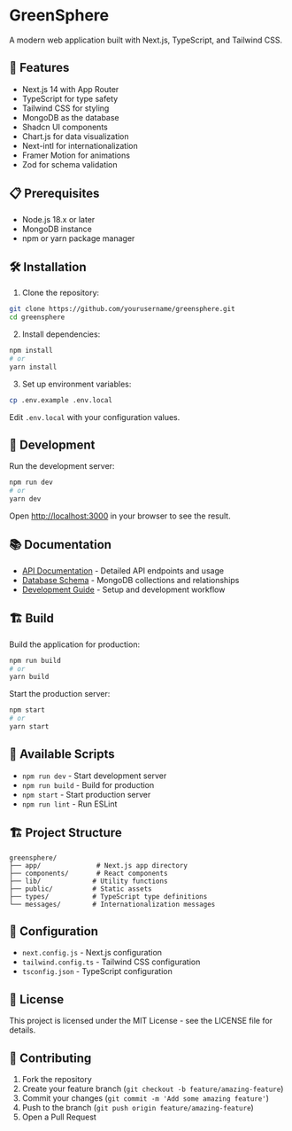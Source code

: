 # GreenSphere

A modern web application built with Next.js, TypeScript, and Tailwind CSS.

## 🚀 Features

- Next.js 14 with App Router
- TypeScript for type safety
- Tailwind CSS for styling
- MongoDB as the database
- Shadcn UI components
- Chart.js for data visualization
- Next-intl for internationalization
- Framer Motion for animations
- Zod for schema validation

## 📋 Prerequisites

- Node.js 18.x or later
- MongoDB instance
- npm or yarn package manager

## 🛠️ Installation

1. Clone the repository:
```bash
git clone https://github.com/yourusername/greensphere.git
cd greensphere
```

2. Install dependencies:
```bash
npm install
# or
yarn install
```

3. Set up environment variables:
```bash
cp .env.example .env.local
```
Edit `.env.local` with your configuration values.

## 🚀 Development

Run the development server:
```bash
npm run dev
# or
yarn dev
```

Open [http://localhost:3000](http://localhost:3000) in your browser to see the result.

## 📚 Documentation

- [API Documentation](docs/API.md) - Detailed API endpoints and usage
- [Database Schema](docs/DATABASE.md) - MongoDB collections and relationships
- [Development Guide](docs/DEVELOPMENT.md) - Setup and development workflow

## 🏗️ Build

Build the application for production:
```bash
npm run build
# or
yarn build
```

Start the production server:
```bash
npm start
# or
yarn start
```

## 📝 Available Scripts

- `npm run dev` - Start development server
- `npm run build` - Build for production
- `npm start` - Start production server
- `npm run lint` - Run ESLint

## 🏗️ Project Structure

```
greensphere/
├── app/              # Next.js app directory
├── components/       # React components
├── lib/             # Utility functions
├── public/          # Static assets
├── types/           # TypeScript type definitions
└── messages/        # Internationalization messages
```

## 🔧 Configuration

- `next.config.js` - Next.js configuration
- `tailwind.config.ts` - Tailwind CSS configuration
- `tsconfig.json` - TypeScript configuration

## 📄 License

This project is licensed under the MIT License - see the LICENSE file for details.

## 🤝 Contributing

1. Fork the repository
2. Create your feature branch (`git checkout -b feature/amazing-feature`)
3. Commit your changes (`git commit -m 'Add some amazing feature'`)
4. Push to the branch (`git push origin feature/amazing-feature`)
5. Open a Pull Request
